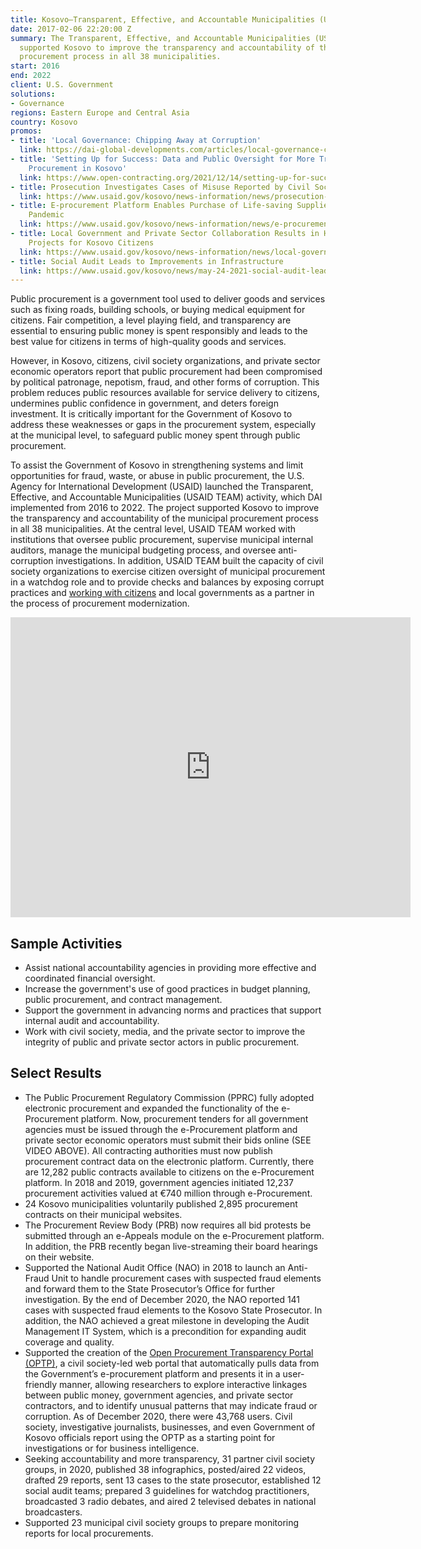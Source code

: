 ```yaml
---
title: Kosovo—Transparent, Effective, and Accountable Municipalities (USAID TEAM)
date: 2017-02-06 22:20:00 Z
summary: The Transparent, Effective, and Accountable Municipalities (USAID TEAM) activity
  supported Kosovo to improve the transparency and accountability of the municipal
  procurement process in all 38 municipalities.
start: 2016
end: 2022
client: U.S. Government
solutions:
- Governance
regions: Eastern Europe and Central Asia
country: Kosovo
promos:
- title: 'Local Governance: Chipping Away at Corruption'
  link: https://dai-global-developments.com/articles/local-governance-chipping-away-at-corruption
- title: 'Setting Up for Success: Data and Public Oversight for More Transparent Public
    Procurement in Kosovo'
  link: https://www.open-contracting.org/2021/12/14/setting-up-for-success-data-and-public-oversight-for-more-transparent-public-procurement-in-kosovo/
- title: Prosecution Investigates Cases of Misuse Reported by Civil Society
  link: https://www.usaid.gov/kosovo/news-information/news/prosecution-investigates-cases-misuse-reported-civil-society
- title: E-procurement Platform Enables Purchase of Life-saving Supplies During COVID-19
    Pandemic
  link: https://www.usaid.gov/kosovo/news-information/news/e-procurement-platform-enables-purchase-life-saving-supplies-during-pandemic
- title: Local Government and Private Sector Collaboration Results in Higher-Quality
    Projects for Kosovo Citizens
  link: https://www.usaid.gov/kosovo/news-information/news/local-government-and-private-sector-collaboration-results-higher-quality
- title: Social Audit Leads to Improvements in Infrastructure
  link: https://www.usaid.gov/kosovo/news/may-24-2021-social-audit-leads-improvements-infastructure
---
```


Public procurement is a government tool used to deliver goods and services such as fixing roads, building schools, or buying medical equipment for citizens. Fair competition, a level playing field, and transparency are essential to ensuring public money is spent responsibly and leads to the best value for citizens in terms of high-quality goods and services.

However, in Kosovo, citizens, civil society organizations, and private sector economic operators report that public procurement had been compromised by political patronage, nepotism, fraud, and other forms of corruption. This problem reduces public resources available for service delivery to citizens, undermines public confidence in government, and deters foreign investment. It is critically important for the Government of Kosovo to address these weaknesses or gaps in the procurement system, especially at the municipal level, to safeguard public money spent through public procurement.

To assist the Government of Kosovo in strengthening systems and limit opportunities for fraud, waste, or abuse in public procurement, the U.S. Agency for International Development (USAID) launched the Transparent, Effective, and Accountable Municipalities (USAID TEAM) activity, which DAI implemented from 2016 to 2022. The project supported Kosovo to improve the transparency and accountability of the municipal procurement process in all 38 municipalities. At the central level, USAID TEAM worked with institutions that oversee public procurement, supervise municipal internal auditors, manage the municipal budgeting process, and oversee anti-corruption investigations. In addition, USAID TEAM built the capacity of civil society organizations to exercise citizen oversight of municipal procurement in a watchdog role and to provide checks and balances by exposing corrupt practices and [working with citizens](https://www.facebook.com/usaidkosovo/videos/527441967721553/) and local governments as a partner in the process of procurement modernization.

<iframe src="https://player.vimeo.com/video/377382167" width="640" height="480" frameborder="0" allow="autoplay; fullscreen" allowfullscreen></iframe>

## Sample Activities

* Assist national accountability agencies in providing more effective and coordinated financial oversight.
* Increase the government's use of good practices in budget planning, public procurement, and contract management.
* Support the government in advancing norms and practices that support internal audit and accountability.
* Work with civil society, media, and the private sector to improve the integrity of public and private sector actors in public procurement.

## Select Results

* The Public Procurement Regulatory Commission (PPRC) fully adopted electronic procurement and expanded the functionality of the e-Procurement platform. Now, procurement tenders for all government agencies must be issued through the e-Procurement platform and private sector economic operators must submit their bids online (SEE VIDEO ABOVE). All contracting authorities must now publish procurement contract data on the electronic platform. Currently, there are 12,282 public contracts available to citizens on the e-Procurement platform. In 2018 and 2019, government agencies initiated 12,237 procurement activities valued at €740 million through e-Procurement.
* 24 Kosovo municipalities voluntarily published 2,895 procurement contracts on their municipal websites.
* The Procurement Review Body (PRB) now requires all bid protests be submitted through an e-Appeals module on the e-Procurement platform. In addition, the PRB recently began live-streaming their board hearings on their website.
* Supported the National Audit Office (NAO) in 2018 to launch an Anti-Fraud Unit to handle procurement cases with suspected fraud elements and forward them to the State Prosecutor’s Office for further investigation. By the end of December 2020, the NAO reported 141 cases with suspected fraud elements to the Kosovo State Prosecutor. In addition, the NAO achieved a great milestone in developing the Audit Management IT System, which is a precondition for expanding audit coverage and quality.
* Supported the creation of the [Open Procurement Transparency Portal (OPTP)](www.prokurimihapur.org), a civil society-led web portal that automatically pulls data from the Government’s e-procurement platform and presents it in a user-friendly manner, allowing researchers to explore interactive linkages between public money, government agencies, and private sector contractors, and to identify unusual patterns that may indicate fraud or corruption. As of December 2020, there were 43,768 users. Civil society, investigative journalists, businesses, and even Government of Kosovo officials report using the OPTP as a starting point for investigations or for business intelligence.
* Seeking accountability and more transparency, 31 partner civil society groups, in 2020, published 38 infographics, posted/aired 22 videos, drafted 29 reports, sent 13 cases to the state prosecutor, established 12 social audit teams; prepared 3 guidelines for watchdog practitioners, broadcasted 3 radio debates, and aired 2 televised debates in national broadcasters.
* Supported 23 municipal civil society groups to prepare monitoring reports for local procurements.
